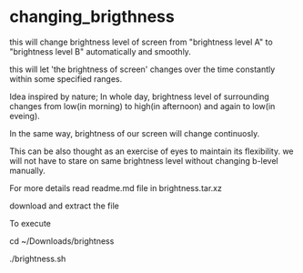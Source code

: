 # changing_brigthness
this will change brightness level of screen from "brightness level A" to "brightness level B" automatically and smoothly.

this will let 'the brightness of screen' changes over the time constantly within some specified ranges.


Idea
  inspired by nature; In whole day, brightness level of surrounding changes from low(in morning) to high(in afternoon) and
  again to low(in eveing).
  
  In the same way, brightness of our screen will change continuosly.
  
  This can be also thought as an exercise of eyes to maintain its flexibility.
  we will not have to stare on same brightness level without changing b-level manually.
  
  
  For more details 
    read readme.md file in brightness.tar.xz
    
    
  download and extract the file
    
  To execute  
    
  cd ~/Downloads/brightness
  
  ./brightness.sh
